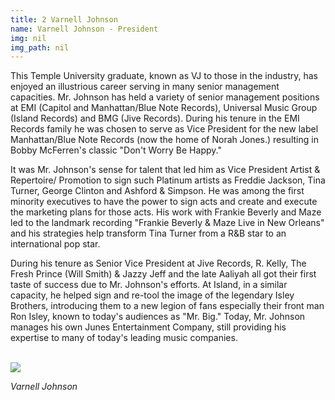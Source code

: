 ```yaml
---
title: 2 Varnell Johnson
name: Varnell Johnson - President
img: nil
img_path: nil
---
```


This Temple University graduate, known as VJ to those in the industry, has
enjoyed an illustrious career serving in many senior management capacities. Mr.
Johnson has held a variety of senior management positions at EMI (Capitol and
Manhattan/Blue Note Records), Universal Music Group (Island Records) and
BMG (Jive Records). During his tenure in the EMI Records family he was chosen
to serve as Vice President for the new label Manhattan/Blue Note Records (now
the home of Norah Jones.) resulting in Bobby McFerren&#39;s classic &quot;Don&#39;t Worry Be
Happy.&quot;

It was Mr. Johnson&#39;s sense for talent that led him as Vice President Artist &amp;
Repertoire/ Promotion to sign such Platinum artists as Freddie Jackson, Tina
Turner, George Clinton and Ashford &amp; Simpson. He was among the first minority
executives to have the power to sign acts and create and execute the marketing
plans for those acts. His work with Frankie Beverly and Maze led to the landmark
recording &quot;Frankie Beverly &amp; Maze Live in New Orleans&quot; and his strategies help
transform Tina Turner from a R&amp;B star to an international pop star.

During his tenure as Senior Vice President at Jive Records, R. Kelly, The Fresh
Prince (Will Smith) &amp; Jazzy Jeff and the late Aaliyah all got their first taste of
success due to Mr. Johnson&#39;s efforts. At Island, in a similar capacity, he helped
sign and re-tool the image of the legendary Isley Brothers, introducing them to a
new legion of fans especially their front man Ron Isley, known to today&#39;s
audiences as &quot;Mr. Big.&quot; Today, Mr. Johnson manages his own Junes
Entertainment Company, still providing his expertise to many of today&#39;s leading
music companies.

<br>
<img class="center-block" src="img/board/varnell-johnson.jpg">
<p class="text-center"><em>Varnell Johnson</em></p>
